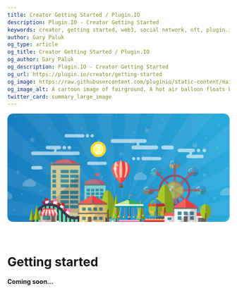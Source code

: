 ```yaml
---
title: Creator Getting Started / Plugin.IO
description: Plugin.IO - Creator Getting Started
keywords: creator, getting started, web3, social network, nft, plugin.io, pluginio, NEKO, token, cryptocurrency, crypto
author: Gary Paluk
og_type: article
og_title: Creator Getting Started / Plugin.IO
og_author: Gary Paluk
og_description: Plugin.IO - Creator Getting Started
og_url: https://plugin.io/creator/getting-started
og_image: https://raw.githubusercontent.com/pluginio/static-content/main/lang/en/docs/v1/images/header_banner.png
og_image_alt: A cartoon image of fairground. A hot air balloon floats by through an open blue sky
twitter_card: summary_large_image
---
```


![A Plugin.IO branded banner that shows a young woman in front of a vivid blue background.](https://raw.githubusercontent.com/pluginio/static-content/main/lang/en/docs/v1/images/header_banner.png)

<br />

<h1>Getting started</h1>

<h4>Coming soon...</h4>
